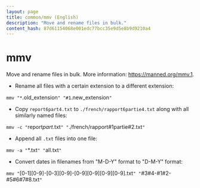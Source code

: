 ```yaml
---
layout: page
title: common/mmv (English)
description: "Move and rename files in bulk."
content_hash: 87d61154068e001edc77bcc35e9d5e8b9d9210a4
---
```

# mmv

Move and rename files in bulk.
More information: <https://manned.org/mmv.1>.

- Rename all files with a certain extension to a different extension:

`mmv "*`<span class="tldr-var badge badge-pill bg-dark-lm bg-white-dm text-white-lm text-dark-dm font-weight-bold">.old_extension</span>`" "#1`<span class="tldr-var badge badge-pill bg-dark-lm bg-white-dm text-white-lm text-dark-dm font-weight-bold">.new_extension</span>`"`

- Copy `report6part4.txt` to `./french/rapport6partie4.txt` along with all similarly named files:

`mmv -c "`<span class="tldr-var badge badge-pill bg-dark-lm bg-white-dm text-white-lm text-dark-dm font-weight-bold">report*part*.txt</span>`" "`<span class="tldr-var badge badge-pill bg-dark-lm bg-white-dm text-white-lm text-dark-dm font-weight-bold">./french/rapport#1partie#2.txt</span>`"`

- Append all `.txt` files into one file:

`mmv -a "`<span class="tldr-var badge badge-pill bg-dark-lm bg-white-dm text-white-lm text-dark-dm font-weight-bold">*.txt</span>`" "`<span class="tldr-var badge badge-pill bg-dark-lm bg-white-dm text-white-lm text-dark-dm font-weight-bold">all.txt</span>`"`

- Convert dates in filenames from "M-D-Y" format to "D-M-Y" format:

`mmv "`<span class="tldr-var badge badge-pill bg-dark-lm bg-white-dm text-white-lm text-dark-dm font-weight-bold">[0-1][0-9]-[0-3][0-9]-[0-9][0-9][0-9][0-9].txt</span>`" "`<span class="tldr-var badge badge-pill bg-dark-lm bg-white-dm text-white-lm text-dark-dm font-weight-bold">#3#4-#1#2-#5#6#7#8.txt</span>`"`

